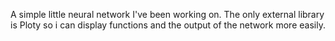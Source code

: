 A simple little neural network I've been working on. The only external library is Ploty so i can display functions and the output of the network more easily.